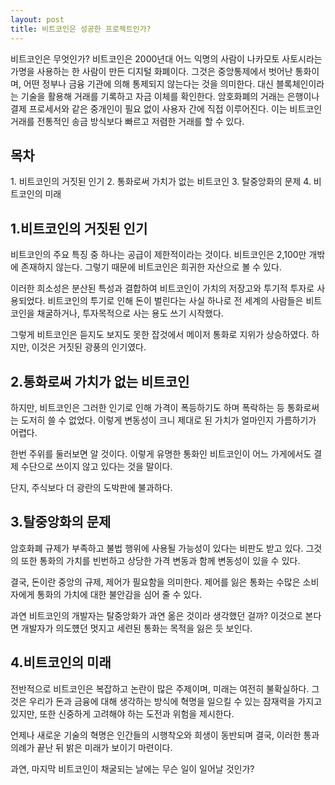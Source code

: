 ```yaml
---
layout: post
title: 비트코인은 성공한 프로젝트인가?
---
```


비트코인은 무엇인가?
비트코인은 2000년대 어느 익명의 사람이 나카모토 사토시라는 가명을 사용하는 한 사람이 만든 디지털 화폐이다. 그것은 중앙통제에서 벗어난 통화이며, 어떤 정부나 금융 기관에 의해 통제되지 않는다는 것을 의미한다. 
대신 블록체인이라는 기술을 활용해 거래를 기록하고 자금 이체를 확인한다.
암호화폐의 거래는 은행이나 결제 프로세서와 같은 중개인이 필요 없이 사용자 간에 직접 이루어진다. 
이는 비트코인 거래를 전통적인 송금 방식보다 빠르고 저렴한 거래를 할 수 있다.


<h2>목차</h2>
1. 비트코인의 거짓된 인기
2. 통화로써 가치가 없는 비트코인
3. 탈중앙화의 문제
4. 비트코인의 미래



<h2>1.비트코인의 거짓된 인기</h2>
비트코인의 주요 특징 중 하나는 공급이 제한적이라는 것이다. 
비트코인은 2,100만 개밖에 존재하지 않는다. 그렇기 때문에 비트코인은 희귀한 자산으로 볼 수 있다.  

이러한 희소성은 분산된 특성과 결합하여 비트코인이 가치의 저장고와 투기적 투자로 사용되었다.
비트코인의 투기로 인해 돈이 벌린다는 사실 하나로 전 세계의 사람들은 비트코인을 채굴하거나, 투자목적으로 사는 용도 쓰기 시작했다.

그렇게 비트코인은 듣지도 보지도 못한 잡것에서 메이저 통화로 지위가 상승하였다.
하지만, 이것은 거짓된 광풍의 인기였다. 



<h2>2.통화로써 가치가 없는 비트코인</h2>
하지만, 비트코인은 그러한 인기로 인해 가격이 폭등하기도 하며 폭락하는 등 통화로써는 도저히 쓸 수 없었다.
이렇게 변동성이 크니 제대로 된 가치가 얼마인지 가름하기가 어렵다.

한번 주위를 둘러보면 알 것이다. 이렇게 유명한 통화인 비트코인이 어느 가게에서도 결제 수단으로 쓰이지 않고 있다는 것을 말이다.

단지, 주식보다 더 광란의 도박판에 불과하다.




<h2>3.탈중앙화의 문제</h2>
암호화폐 규제가 부족하고 불법 행위에 사용될 가능성이 있다는 비판도 받고 있다. 
그것의 또한 통화의 가치를 빈번하고 상당한 가격 변동과 함께 변동성이 있을 수 있다.

결국, 돈이란 중앙의 규제, 제어가 필요함을 의미한다.
제어를 잃은 통화는 수많은 소비자에게 통화의 가치에 대한 불안감을 심어 줄 수 있다.

과연 비트코인의 개발자는 탈중앙화가 과연 옮은 것이라 생각했던 걸까?
이것으로 본다면 개발자가 의도헀던 멋지고 세련된 통화는 목적을 잃은 듯 보인다.




<h2>4.비트코인의 미래</h2>
전반적으로 비트코인은 복잡하고 논란이 많은 주제이며, 미래는 여전히 불확실하다. 
그것은 우리가 돈과 금융에 대해 생각하는 방식에 혁명을 일으킬 수 있는 잠재력을 가지고 있지만, 또한 신중하게 고려해야 하는 도전과 위험을 제시한다.

언제나 새로운 기술의 혁명은 인간들의 시행착오와 희생이 동반되며 결국, 이러한 통과의례가 끝난 뒤 밝은 미래가 보이기 마련이다.

과연, 마지막 비트코인이 채굴되는 날에는 무슨 일이 일어날 것인가? 
